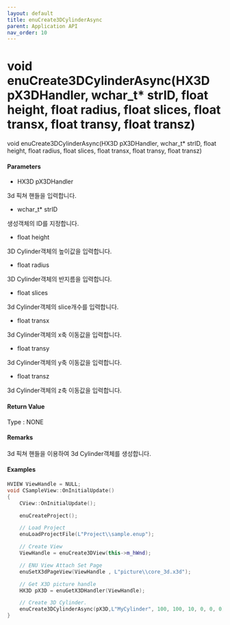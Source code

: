 ```yaml
---
layout: default
title: enuCreate3DCylinderAsync
parent: Application API
nav_order: 10
---
```

# void enuCreate3DCylinderAsync\(HX3D pX3DHandler, wchar\_t\* strID, float height, float radius, float slices, float transx, float transy, float transz\)

void enuCreate3DCylinderAsync\(HX3D pX3DHandler, wchar\_t\* strID, float height, float radius, float slices, float transx, float transy, float transz\)

#### Parameters

* HX3D pX3DHandler

3d 픽쳐 핸들을 입력합니다.

* wchar\_t\* strID

생성객체의 ID를 지정합니다.

* float height

3D Cylinder객체의 높이값을 입력합니다.

* float radius

3D Cylinder객체의 반지름을 입력합니다.

* float slices

3d Cylinder객체의 slice개수를 입력합니다.

* float transx

3d Cylinder객체의 x축 이동값을 입력합니다.

* float transy

3d Cylinder객체의 y축 이동값을 입력합니다.

* float transz

3d Cylinder객체의 z축 이동값을 입력합니다.

#### Return Value

Type : NONE

#### Remarks

3d 픽쳐 핸들을 이용하여 3d Cylinder객체를 생성합니다.

#### Examples

```cpp
HVIEW ViewHandle = NULL; 
void CSampleView::OnInitialUpdate() 
{ 
    CView::OnInitialUpdate(); 

    enuCreateProject(); 

    // Load Project
    enuLoadProjectFile(L"Project\\sample.enup"); 

    // Create View
    ViewHandle = enuCreate3DView(this->m_hWnd); 

    // ENU View Attach Set Page 
    enuSetX3dPageView(ViewHandle , L"picture\\core_3d.x3d");

    // Get X3D picture handle
    HX3D pX3D = enuGetX3DHandler(ViewHandle); 

    // Create 3D Cylinder.
    enuCreate3DCylinderAsync(pX3D,L"MyCylinder", 100, 100, 10, 0, 0, 0);        // 비동기식 호출    
}
```



